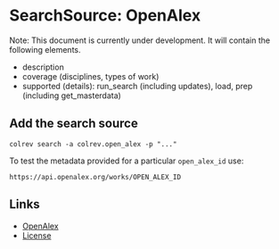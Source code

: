 # SearchSource: OpenAlex

Note: This document is currently under development. It will contain the following elements.

- description
- coverage (disciplines, types of work)
- supported (details): run_search (including updates), load,  prep (including get_masterdata)

## Add the search source

```
colrev search -a colrev.open_alex -p "..."
```

To test the metadata provided for a particular `open_alex_id` use:
```
https://api.openalex.org/works/OPEN_ALEX_ID
```

## Links

- [OpenAlex](https://openalex.org/)
- [License](https://docs.openalex.org/additional-help/faq#how-is-openalex-licensed)
